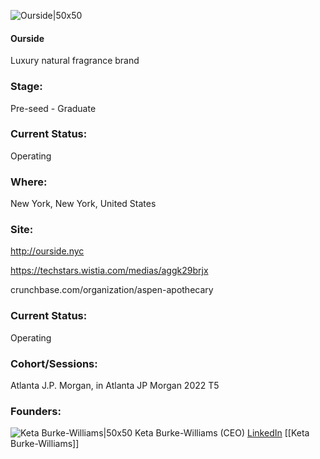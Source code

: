 

![Ourside|50x50](https://apimg.techstars.com/profiles/1663439482032_82203.png)

#### Ourside
Luxury natural fragrance brand

### Stage: 
Pre-seed - Graduate 

### Current Status: 
Operating

### Where:
New York, New York, United States

### Site:
http://ourside.nyc

https://techstars.wistia.com/medias/aggk29brjx

crunchbase.com/organization/aspen-apothecary

### Current Status: 
Operating

### Cohort/Sessions: 
Atlanta J.P. Morgan, in Atlanta JP Morgan 2022 T5

### Founders: 

![Keta Burke-Williams|50x50](https://www.f6s.com/content-resource/profiles/2862335_th2.jpg) Keta Burke-Williams (CEO) [LinkedIn](https://linkedin.com/in/ketabw) [[Keta Burke-Williams]]


